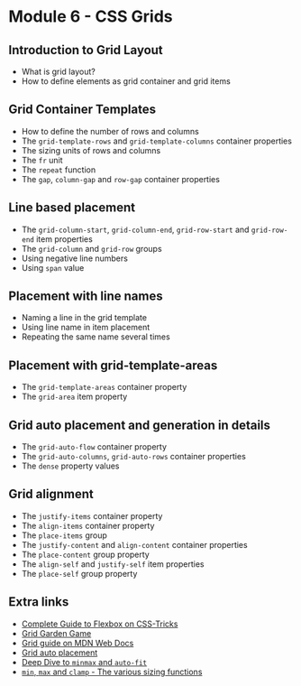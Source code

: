 # Module 6 - CSS Grids
## Introduction to Grid Layout
* What is grid layout?
* How to define elements as grid container and grid items

## Grid Container Templates
* How to define the number of rows and columns
* The `grid-template-rows` and `grid-template-columns` container properties
* The sizing units of rows and columns
* The `fr` unit
* The `repeat` function
* The `gap`, `column-gap` and `row-gap` container properties

## Line based placement
* The `grid-column-start`, `grid-column-end`, `grid-row-start` and `grid-row-end` item properties
* The `grid-column` and `grid-row` groups
* Using negative line numbers
* Using `span` value
  
## Placement with line names
* Naming a line in the grid template
* Using line name in item placement
* Repeating the same name several times

## Placement with grid-template-areas
* The `grid-template-areas` container property
* The `grid-area` item property

## Grid auto placement and generation in details
* The `grid-auto-flow` container property
* The `grid-auto-columns`, `grid-auto-rows` container properties
* The `dense` property values

## Grid alignment
* The `justify-items` container property
* The `align-items` container property
* The `place-items` group
* The `justify-content` and `align-content` container properties
* The `place-content` group property
* The `align-self` and `justify-self` item properties
* The `place-self` group property


## Extra links
* [Complete Guide to Flexbox on CSS-Tricks](https://css-tricks.com/snippets/css/complete-guide-grid/)
* [Grid Garden Game](https://cssgridgarden.com/)
* [Grid guide on MDN Web Docs](https://developer.mozilla.org/en-US/docs/Learn/CSS/CSS_layout/Grids)
* [Grid auto placement](https://developer.mozilla.org/en-US/docs/Web/CSS/CSS_Grid_Layout/Auto-placement_in_CSS_Grid_Layout)
* [Deep Dive to `minmax` and `auto-fit`](https://ishadeed.com/article/css-grid-minmax/)
* [`min`, `max` and `clamp` - The various sizing functions](https://web.dev/min-max-clamp/)
